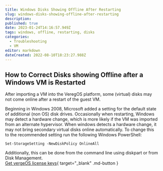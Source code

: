 ```yaml
---
title: Windows Disks Showing Offline After Restarting
slug: windows-disks-showing-offline-after-restarting
description: 
published: true
date: 2023-01-24T14:16:57.949Z
tags: windows, offline, restarting, disks
categories:
  - Troubleshooting
  - VM
editor: markdown
dateCreated: 2022-08-10T18:23:27.988Z
---
```


## How to Correct Disks showing Offline after a Windows VM is Restarted
After importing a VM into the VeregOS platform, some (virtual) disks may not come online after a restart of the guest VM.

Beginning in Windows 2008, Microsoft added a setting for the default state of additional (non OS) disk drives.
Occasionally when restarting, Windows may detect a hardware change, which is more likely if the VM was imported from an alternate hypervisor.
When windows detects a hardware change, it may not bring secondary virtual disks online automatically.
To change this to the recommended setting run the following Windows PowerShell:

`Set-StorageSetting -NewDiskPolicy OnlineAll`

Additionally, this can be done from the command line using diskpart or from Disk Management.
<br>
[Get vergeOS license keys](https://www.verge.io/test-drive){ target="_blank" .md-button }